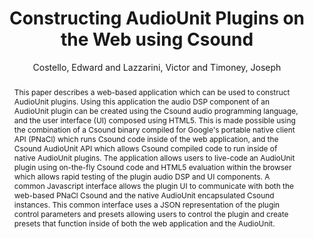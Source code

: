 --- 
title: "Constructing AudioUnit Plugins on the Web using Csound" 
abstract: "This paper describes a web-based application which can be used to construct AudioUnit plugins. Using this application the audio DSP component of an AudioUnit plugin can be created using the Csound audio programming language, and the user interface (UI) composed using HTML5. This is made possible using the combination of a Csound binary compiled for Google's portable native client API (PNaCl) which runs Csound code inside of the web application, and the Csound AudioUnit API which allows Csound compiled code to run inside of native AudioUnit plugins. The application allows users to live-code an AudioUnit plugin using on-the-fly Csound code and HTML5 evaluation within the browser which allows rapid testing of the plugin audio DSP and UI components. A common Javascript interface allows the plugin UI to communicate with both the web-based PNaCl Csound and the native AudioUnit encapsulated Csound instances. This common interface uses a JSON representation of the plugin control parameters and presets allowing users to control the plugin and create presets that function inside of both the web application and the AudioUnit." 
address: "Atlanta, Georgia" 
author: "Costello, Edward and Lazzarini, Victor and Timoney, Joseph"
webAuthor: "Edward Costello, Victor Lazzarini, Joseph Timoney" 
booktitle: "Proceedings of the International Web Audio Conference" 
editor: "Freeman, Jason and Lerch, Alexander and Paradis, Matthew" 
month: "Proceedings of the International Web Audio Conference"
pages: "" 
publisher: "Georgia Tech" 
series: "WAC '16"
type: "Paper"  
year: "2016" 
id: "2016_37" 
tags: year2016
media: https://smartech.gatech.edu/bitstream/handle/1853/54582/constructing_videostream.html?sequence=10&isAllowed=y 
pdflink: /_data/papers/pdf/2016/2016_37.pdf
ISSN: 2663-5844
---